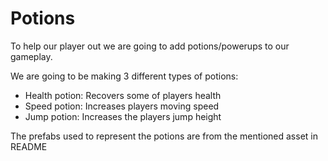 # Potions

To help our player out we are going to add potions/powerups to our gameplay.

We are going to be making 3 different types of potions:
- Health potion: Recovers some of players health
- Speed potion: Increases players moving speed
- Jump potion: Increases the players jump height

The prefabs used to represent the potions are from the mentioned asset in README
